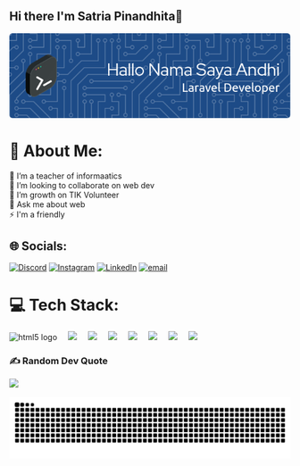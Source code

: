 ## Hi there I'm Satria Pinandhita👋

![Satria Pinandhita](img/banner.png)

# 💫 About Me:

🔭 I’m a teacher of informaatics<br>👯 I’m looking to collaborate on web dev<br>🌱 I’m growth on TIK Volunteer<br>💬 Ask me about web<br>⚡ I'm a friendly

## 🌐 Socials:

[![Discord](https://img.shields.io/badge/Discord-%237289DA.svg?logo=discord&logoColor=white)](https://discord.gg/satria1568) [![Instagram](https://img.shields.io/badge/Instagram-%23E4405F.svg?logo=Instagram&logoColor=white)](https://instagram.com/Agungandhita) [![LinkedIn](https://img.shields.io/badge/LinkedIn-%230077B5.svg?logo=linkedin&logoColor=white)](https://linkedin.com/in/https://www.linkedin.com/in/m-satria-pinandhita-a-4a386b255/) [![email](https://img.shields.io/badge/Email-D14836?logo=gmail&logoColor=white)](mailto:satriapinandhita80@gmail.com)

# 💻 Tech Stack:

<div align="left">
  <img src="https://cdn.jsdelivr.net/gh/devicons/devicon/icons/html5/html5-original.svg" height="40" alt="html5 logo"  />
  <img width="12" />
  <img src="https://cdn.jsdelivr.net/gh/devicons/devicon/icons/tailwindcss/tailwindcss-original-wordmark.svg" height="40" />
  <img width="12" />  <img src="https://cdn.jsdelivr.net/gh/devicons/devicon/icons/laravel/laravel-original.svg" height="40"  />
  <img width="12" />
  <img src="https://cdn.jsdelivr.net/gh/devicons/devicon/icons/composer/composer-original.svg" height="40" />
  <img width="12" />
  <img src="https://cdn.jsdelivr.net/gh/devicons/devicon/icons/postgresql/postgresql-original.svg" height="40" />
  <img width="12" />
  <img src="https://cdn.jsdelivr.net/gh/devicons/devicon/icons/mysql/mysql-original.svg" height="40"  />
  <img width="12" />
  <img src="https://cdn.jsdelivr.net/gh/devicons/devicon/icons/react/react-original.svg" height="40" />
  <img width="12" />
  <img src="https://cdn.jsdelivr.net/gh/devicons/devicon/icons/javascript/javascript-original.svg" height="40" />
</div>

###

### ✍️ Random Dev Quote

![](https://quotes-github-readme.vercel.app/api?type=horizontal&theme=radical)

<img src="https://raw.githubusercontent.com/agungandhita/agungandhita/output/snake.svg" alt="Snake animation" />

